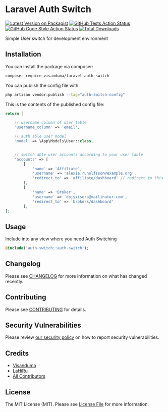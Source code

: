 # Laravel Auth Switch

[![Latest Version on Packagist](https://img.shields.io/packagist/v/visanduma/laravel-auth-switch.svg?style=flat-square)](https://packagist.org/packages/visanduma/laravel-auth-switch)
[![GitHub Tests Action Status](https://img.shields.io/github/workflow/status/visanduma/laravel-auth-switch/run-tests?label=tests)](https://github.com/visanduma/laravel-auth-switch/actions?query=workflow%3Arun-tests+branch%3Amain)
[![GitHub Code Style Action Status](https://img.shields.io/github/workflow/status/visanduma/laravel-auth-switch/Check%20&%20fix%20styling?label=code%20style)](https://github.com/visanduma/laravel-auth-switch/actions?query=workflow%3A"Check+%26+fix+styling"+branch%3Amain)
[![Total Downloads](https://img.shields.io/packagist/dt/visanduma/laravel-auth-switch.svg?style=flat-square)](https://packagist.org/packages/visanduma/laravel-auth-switch)

Simple User switch for development environment

## Installation

You can install the package via composer:

```bash
composer require visanduma/laravel-auth-switch
```

You can publish the config file with:

```bash
php artisan vendor:publish --tag="auth-switch-config"
```

This is the contents of the published config file:

```php
return [

    // username column of user table
    'username_column' => 'email',

    // auth able user model
    'model' => \App\Models\User::class,


    // switch able user accounts according to your user table
    'accounts' => [
        [
            'name' => 'Affiliate',
            'username' => 'alexie.runolfsson@example.org',
            'redirect_to' => 'affiliate/dashboard' // redirect to this url after login
        ],
        [
            'name' => 'Broker',
            'username' => 'dojyxisero@mailinator.com',
            'redirect_to' => 'brokers/dashboard'
        ],
];
```

## Usage

Include into any view where you need Auth Switching

```php
@include('auth-switch::auth-switch');
```

## Changelog

Please see [CHANGELOG](CHANGELOG.md) for more information on what has changed recently.

## Contributing

Please see [CONTRIBUTING](.github/CONTRIBUTING.md) for details.

## Security Vulnerabilities

Please review [our security policy](../../security/policy) on how to report security vulnerabilities.

## Credits

- [Visanduma](https://github.com/Visanduma)
- [LaHiRu](https://github.com/lahirulhr)
- [All Contributors](../../contributors)

## License

The MIT License (MIT). Please see [License File](LICENSE.md) for more information.
